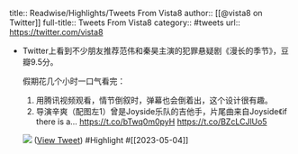 title:: Readwise/Highlights/Tweets From Vista8
author:: [[@vista8 on Twitter]]
full-title:: Tweets From Vista8
category:: #tweets
url:: https://twitter.com/vista8
- Twitter上看到不少朋友推荐范伟和秦昊主演的犯罪悬疑剧《漫长的季节》，豆瓣9.5分。
  
  假期花几个小时一口气看完：
  1. 用腾讯视频观看，情节倒叙时，弹幕也会倒着出，这个设计很有趣。
  2. 导演辛爽（配图左1）曾是Joyside乐队的吉他手，片尾曲来自Joyside《if there is a… https://t.co/bTwq0m0pyH https://t.co/BZcLCJlUo5
  
  ![](https://pbs.twimg.com/media/FvN3_wdaAAA3u3l.png) ([View Tweet](https://twitter.com/vista8/status/1653797508752220161)) #Highlight #[[2023-05-04]]